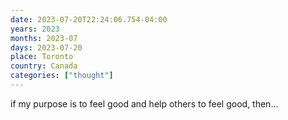 ```yaml
---
date: 2023-07-20T22:24:06.754-04:00
years: 2023
months: 2023-07
days: 2023-07-20
place: Toronto
country: Canada
categories: ["thought"]
---
```

if my purpose is to feel good and help others to feel good, then…
